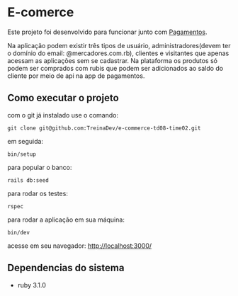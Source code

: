 # E-comerce

Este projeto foi desenvolvido para funcionar junto com [Pagamentos](https://github.com/TreinaDev/pagamentos-td08-time02).

Na aplicação podem existir três tipos de usuário, administradores(devem ter o domínio do email: @mercadores.com.rb), clientes e visitantes que apenas acessam as aplicações sem se cadastrar. Na plataforma os produtos só podem ser comprados com rubis que podem ser adicionados ao saldo do cliente por meio de api na app de pagamentos.
## Como executar o projeto

com o git já instalado use o comando:

```text
git clone git@github.com:TreinaDev/e-commerce-td08-time02.git
```

em seguida:

```text
bin/setup
```

para popular o banco:

```text
rails db:seed
```

para rodar os testes:

```text
rspec
```

para rodar a aplicação em sua máquina:

```text
bin/dev
```

acesse em seu navegador:
<http://localhost:3000/>

## Dependencias do sistema

- ruby 3.1.0
